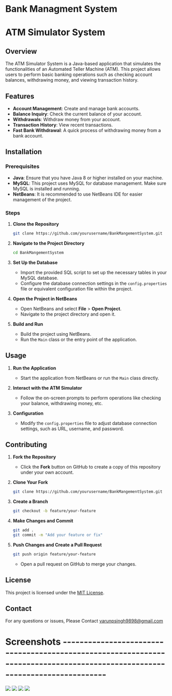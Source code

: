 # Bank Managment System

# ATM Simulator System

## Overview

The ATM Simulator System is a Java-based application that simulates the functionalities of an Automated Teller Machine (ATM). This project allows users to perform basic banking operations such as checking account balances, withdrawing money, and viewing transaction history.

## Features

- **Account Management**: Create and manage bank accounts.
- **Balance Inquiry**: Check the current balance of your account.
- **Withdrawals**: Withdraw money from your account.
- **Transaction History**: View recent transactions.
- **Fast Bank Withdrawal**: A quick process of withdrawing money from a bank account.

## Installation

### Prerequisites

- **Java**: Ensure that you have Java 8 or higher installed on your machine.
- **MySQL**: This project uses MySQL for database management. Make sure MySQL is installed and running.
- **NetBeans**: It is recommended to use NetBeans IDE for easier management of the project.

### Steps

1. **Clone the Repository**

   ```bash
   git clone https://github.com/yourusername/BankMangementSystem.git
   ```

2. **Navigate to the Project Directory**

   ```bash
   cd BankMangementSystem
   ```

3. **Set Up the Database**

   - Import the provided SQL script to set up the necessary tables in your MySQL database.
   - Configure the database connection settings in the `config.properties` file or equivalent configuration file within the project.

4. **Open the Project in NetBeans**

   - Open NetBeans and select **File** > **Open Project**.
   - Navigate to the project directory and open it.

5. **Build and Run**

   - Build the project using NetBeans.
   - Run the `Main` class or the entry point of the application.

## Usage

1. **Run the Application**

   - Start the application from NetBeans or run the `Main` class directly.

2. **Interact with the ATM Simulator**

   - Follow the on-screen prompts to perform operations like checking your balance, withdrawing money, etc.

3. **Configuration**

   - Modify the `config.properties` file to adjust database connection settings, such as URL, username, and password.


## Contributing

1. **Fork the Repository**

   - Click the **Fork** button on GitHub to create a copy of this repository under your own account.

2. **Clone Your Fork**

   ```bash
   git clone https://github.com/yourusername/BankMangementSystem.git
   ```

3. **Create a Branch**

   ```bash
   git checkout -b feature/your-feature
   ```

4. **Make Changes and Commit**

   ```bash
   git add .
   git commit -m "Add your feature or fix"
   ```

5. **Push Changes and Create a Pull Request**

   ```bash
   git push origin feature/your-feature
   ```

   - Open a pull request on GitHub to merge your changes.

## License

This project is licensed under the [MIT License](LICENSE).

## Contact

For any questions or issues, Please Contact varunpsingh9898@gmail.com

# Screenshots ----------------------------------------------------------------------------------------------------------------------------
<img src="https://raw.githubusercontent.com/varun19981998/BankMangementSystem/master/Screenshot/Screenshot%202024-08-15%20001317.png">


<img src="https://github.com/varun19981998/BankMangementSystem/blob/master/Screenshot/Screenshot%202024-08-15%20001317.png">



<img src="https://raw.githubusercontent.com/varun19981998/BankMangementSystem/master/Screenshot/Screenshot%202024-08-15%20001514.png">
<img src="https://raw.githubusercontent.com/varun19981998/BankMangementSystem/master/Screenshot/Screenshot%202024-08-15%20001532.png">


